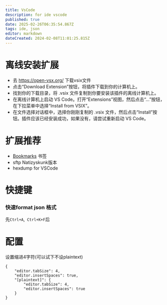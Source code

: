 ```yaml
---
title: VsCode
description: for ide vscode
published: true
date: 2025-02-26T06:35:54.867Z
tags: ide, json
editor: markdown
dateCreated: 2024-02-08T11:01:25.815Z
---
```


# 离线安装扩展
- 去 https://open-vsx.org/ 下载vsix文件
- 点击“Download Extension”按钮，将插件下载到你的计算机上。
- 找到你的下载目录，将 .vsix 文件复制到你要安装该插件的离线计算机上。
- 在离线计算机上启动 VS Code。打开“Extensions”视图，然后点击“...”按钮，在下拉菜单中选择“Install from VSIX”。
- 在文件选择对话框中，选择你刚刚复制的 .vsix 文件，然后点击“Install”按钮。插件应该已经安装成功，如果没有，请尝试重新启动 VS Code。

# 扩展推荐
- [Bookmarks](https://marketplace.visualstudio.com/items?itemName=alefragnani.Bookmarks) 书签
- sftp Natizyskunk版本
- hexdump for VSCode

# 快捷键
### 快速format json 格式
先```Ctrl+A```,``` Ctrl+K+F```后

# 配置
设置缩进4字符(可以试下不设plaintext)
```
{
    "editor.tabSize": 4,
    "editor.insertSpaces": true,
    "[plaintext]": {
        "editor.tabSize": 4,
        "editor.insertSpaces": true
    }
}
```